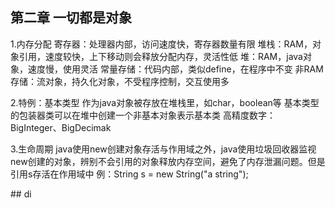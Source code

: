 ## 第二章 一切都是对象
1.内存分配
寄存器：处理器内部，访问速度快，寄存器数量有限
堆栈：RAM，对象引用，速度较快，上下移动则会释放分配内存，灵活性低
堆：RAM，java对象，速度慢，使用灵活
常量存储：代码内部，类似define，在程序中不变
非RAM存储：流对象，持久化对象，不受程序控制，交互使用多

2.特例：基本类型
作为java对象被存放在堆栈里，如char，boolean等
基本类型的包装器类可以在堆中创建一个非基本对象表示基本类
高精度数字：BigInteger、BigDecimak

3.生命周期
java使用new创建对象存活与作用域之外，java使用垃圾回收器监视new创建的对象，辨别不会引用的对象释放内存空间，避免了内存泄漏问题。但是引用s存活在作用域中
例：String s = new String("a string");

## di